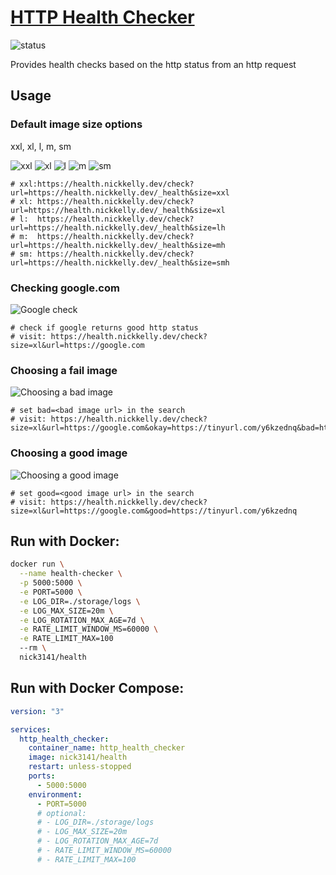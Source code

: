 # [HTTP Health Checker](https://health.nickkelly.dev)

![status](https://health.nickkelly.dev/check?size=xl&url=https://health.nickkelly.dev/_health)

Provides health checks based on the http status from an http request

## Usage

### Default image size options

xxl, xl, l, m, sm

![xxl](https://health.nickkelly.dev/check?url=https://health.nickkelly.dev/_health&size=xxl)
![xl](https://health.nickkelly.dev/check?url=https://health.nickkelly.dev/_health&size=xl)
![l](https://health.nickkelly.dev/check?url=https://health.nickkelly.dev/_health&size=l)
![m](https://health.nickkelly.dev/check?url=https://health.nickkelly.dev/_health&size=m)
![sm](https://health.nickkelly.dev/check?url=https://health.nickkelly.dev/_health&size=sm)

```
# xxl:https://health.nickkelly.dev/check?url=https://health.nickkelly.dev/_health&size=xxl
# xl: https://health.nickkelly.dev/check?url=https://health.nickkelly.dev/_health&size=xl
# l:  https://health.nickkelly.dev/check?url=https://health.nickkelly.dev/_health&size=lh
# m:  https://health.nickkelly.dev/check?url=https://health.nickkelly.dev/_health&size=mh
# sm: https://health.nickkelly.dev/check?url=https://health.nickkelly.dev/_health&size=smh
```

### Checking google.com

![Google check](https://health.nickkelly.dev/check?size=xl&url=https://google.com)

```
# check if google returns good http status
# visit: https://health.nickkelly.dev/check?size=xl&url=https://google.com
```

### Choosing a fail image

![Choosing a bad image](https://health.nickkelly.dev/check?size=xl&url=https://google.com/this_path_doesnt_exist_dsnjfksdf&bad=https://tinyurl.com/yxvpcy7c)
```
# set bad=<bad image url> in the search
# visit: https://health.nickkelly.dev/check?size=xl&url=https://google.com&okay=https://tinyurl.com/y6kzednq&bad=https://tinyurl.com/yxvpcy7c
```

### Choosing a good image

![Choosing a good image](https://health.nickkelly.dev/check?size=xl&url=https://google.com&good=https://tinyurl.com/y6kzednq)
```
# set good=<good image url> in the search
# visit: https://health.nickkelly.dev/check?size=xl&url=https://google.com&good=https://tinyurl.com/y6kzednq
```


## Run with Docker:

```bash
docker run \
  --name health-checker \
  -p 5000:5000 \
  -e PORT=5000 \
  -e LOG_DIR=./storage/logs \
  -e LOG_MAX_SIZE=20m \
  -e LOG_ROTATION_MAX_AGE=7d \
  -e RATE_LIMIT_WINDOW_MS=60000 \
  -e RATE_LIMIT_MAX=100
  --rm \
  nick3141/health
```

## Run with Docker Compose:

```yaml
version: "3"

services:
  http_health_checker:
    container_name: http_health_checker
    image: nick3141/health
    restart: unless-stopped
    ports:
      - 5000:5000
    environment:
      - PORT=5000
      # optional:
      # - LOG_DIR=./storage/logs
      # - LOG_MAX_SIZE=20m
      # - LOG_ROTATION_MAX_AGE=7d
      # - RATE_LIMIT_WINDOW_MS=60000
      # - RATE_LIMIT_MAX=100
```
